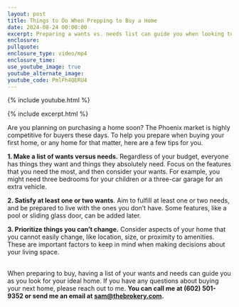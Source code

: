 ```yaml
---
layout: post
title: Things to Do When Prepping to Buy a Home
date: 2024-08-24 00:00:00
excerpt: Preparing a wants vs. needs list can guide you when looking to buy a home.
enclosure:
pullquote:
enclosure_type: video/mp4
enclosure_time:
use_youtube_image: true
youtube_alternate_image:
youtube_code: PmlFh4QERU4
---
```

{% include youtube.html %}

{% include excerpt.html %}

Are you planning on purchasing a home soon? The Phoenix market is highly competitive for buyers these days. To help you prepare when buying your first home, or any home for that matter, here are a few tips for you.

**1\. Make a list of wants versus needs.** Regardless of your budget, everyone has things they want and things they absolutely need. Focus on the features that you need the most, and then consider your wants. For example, you might need three bedrooms for your children or a three-car garage for an extra vehicle.

**2\. Satisfy at least one or two wants**. Aim to fulfill at least one or two needs, and be prepared to live with the ones you don’t have. Some features, like a pool or sliding glass door, can be added later.

**3\. Prioritize things you can’t change.** Consider aspects of your home that you cannot easily change, like location, size, or proximity to amenities. These are important factors to keep in mind when making decisions about your living space.

<br>When preparing to buy, having a list of your wants and needs can guide you as you look for your ideal home. If you have any questions about buying your next home, please reach out to me. **You can call me at (602) 501-9352 or send me an email at sam@thebrokery.com.**